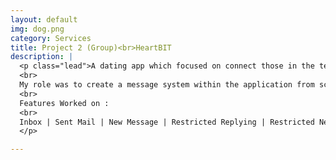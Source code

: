 ```yaml
---
layout: default
img: dog.png
category: Services
title: Project 2 (Group)<br>HeartBIT
description: |
  <p class="lead">A dating app which focused on connect those in the tech industry.
  <br>
  My role was to create a message system within the application from scratch. 
  <br>
  Features Worked on :
  <br>
  Inbox | Sent Mail | New Message | Restricted Replying | Restricted New Messaging"
  </p>

---
```

